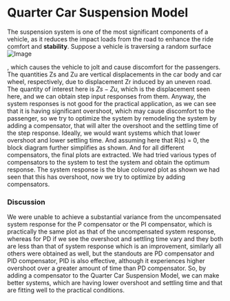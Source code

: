 # Quarter Car Suspension Model

The suspension system is one of the most significant components of a vehicle, as it reduces the impact loads from the road to enhance the ride comfort and **stability**. Suppose a vehicle is traversing a random surface![Image](https://user-images.githubusercontent.com/119739544/216402226-0002416a-51bd-4531-b963-8fa474108676.jpg)

, which causes the vehicle to jolt and cause discomfort for the passengers. The quantities Zs and Zu are vertical displacements in the car body and car wheel, respectively, due to displacement Zr induced by an uneven road. The quantity of interest here is $Zs-Zu$, which is the displacement seen here, and we can obtain step input responses from them. Anyway, the system responses is not good for the practical application, as we can see that it is having significant overshoot, which may cause discomfort to the passenger, so we try to optimize the system by remodeling the system by adding a compensator, that will alter the overshoot and the settling time of the step response. Ideally, we would want systems which that lower overshoot and lower settling time. And assuming here that R(s) = 0, the block diagram further simplifies as shown. And for all different compensators, the final plots are extracted. We had tried various types of compensators to the system to test the system and obtain the optimum response. The system response is the blue coloured plot as shown we had seen that this has overshoot, now we try to optimize by adding compensators. 
### Discussion
We were unable to achieve a substantial variance from the uncompensated system response for the P compensator or the PI compensator, which is practically the same plot as that of the uncompensated system response, whereas for PD if we see the overshoot and settling time vary and they both are less than that of system response which is an improvement, similarly all others were obtained as well, but the standouts are PD compensator and PID compensator, PID is also effective, although it experiences higher overshoot over a greater amount of time than PD compensator. So, by adding a compensator to the Quarter Car Suspension Model, we can make better systems, which are having lower overshoot and settling time and that are fitting well to the practical conditions.
